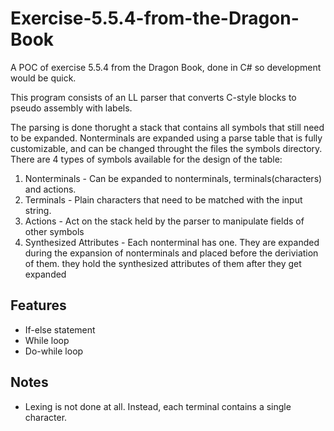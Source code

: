 # Exercise-5.5.4-from-the-Dragon-Book
A POC of exercise 5.5.4 from the Dragon Book, done in C# so development would be quick.

This program consists of an LL parser that converts C-style blocks to pseudo assembly with labels.

The parsing is done thorught a stack that contains all symbols that still need to be expanded.
Nonterminals are expanded using a parse table that is fully customizable, and can be changed throught the files the symbols directory.
There are 4 types of symbols available for the design of the table:
1. Nonterminals - Can be expanded to nonterminals, terminals(characters) and actions.
1. Terminals - Plain characters that need to be matched with the input string.
1. Actions - Act on the stack held by the parser to manipulate fields of other symbols
1. Synthesized Attributes - Each nonterminal has one. They are expanded during the expansion of nonterminals and placed before the deriviation of them.
	they hold the synthesized attributes of them after they get expanded

## Features
* If-else statement
* While loop
* Do-while loop

## Notes
* Lexing is not done at all. Instead, each terminal contains a single character.
